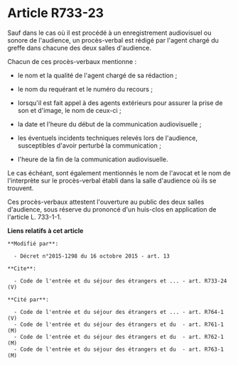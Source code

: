 # Article R733-23

Sauf dans le cas où il est procédé à un enregistrement audiovisuel ou sonore de l'audience, un procès-verbal est rédigé par
l'agent chargé du greffe dans chacune des deux salles d'audience. 

Chacun de ces procès-verbaux mentionne :

- le nom et la qualité de l'agent chargé de sa rédaction ;

- le nom du requérant et le numéro du recours ;

- lorsqu'il est fait appel à des agents extérieurs pour assurer la prise de son et d'image, le nom de ceux-ci ;

- la date et l'heure du début de la communication audiovisuelle ;

- les éventuels incidents techniques relevés lors de l'audience, susceptibles d'avoir perturbé la communication ;

- l'heure de la fin de la communication audiovisuelle. 

Le cas échéant, sont également mentionnés le nom de l'avocat et le nom de l'interprète sur le procès-verbal établi dans la
salle d'audience où ils se trouvent. 

Ces procès-verbaux attestent l'ouverture au public des deux salles d'audience, sous réserve               du prononcé d'un
huis-clos en application de l'article L. 733-1-1.

**Liens relatifs à cet article**

	**Modifié par**:

	  - Décret n°2015-1298 du 16 octobre 2015 - art. 13

	**Cite**:

	  - Code de l'entrée et du séjour des étrangers et ... - art. R733-24 (V)

	**Cité par**:

	  - Code de l'entrée et du séjour des étrangers et ... - art. R764-1 (V)
	  - Code de l'entrée et du séjour des étrangers et du  - art. R761-1 (M)
	  - Code de l'entrée et du séjour des étrangers et du  - art. R762-1 (M)
	  - Code de l'entrée et du séjour des étrangers et du  - art. R763-1 (M)
